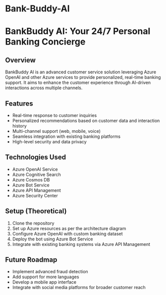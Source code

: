 # Bank-Buddy-AI

# BankBuddy AI: Your 24/7 Personal Banking Concierge

## Overview
BankBuddy AI is an advanced customer service solution leveraging Azure OpenAI and other Azure services to provide personalized, real-time banking support. It aims to enhance the customer experience through AI-driven interactions across multiple channels.

## Features
- Real-time response to customer inquiries
- Personalized recommendations based on customer data and interaction history
- Multi-channel support (web, mobile, voice)
- Seamless integration with existing banking platforms
- High-level security and data privacy

## Technologies Used
- Azure OpenAI Service
- Azure Cognitive Search
- Azure Cosmos DB
- Azure Bot Service
- Azure API Management
- Azure Security Center

## Setup (Theoretical)
1. Clone the repository
2. Set up Azure resources as per the architecture diagram
3. Configure Azure OpenAI with custom banking dataset
4. Deploy the bot using Azure Bot Service
5. Integrate with existing banking systems via Azure API Management

## Future Roadmap
- Implement advanced fraud detection
- Add support for more languages
- Develop a mobile app interface
- Integrate with social media platforms for broader customer reach

